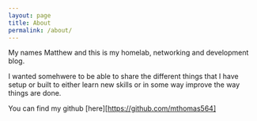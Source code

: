 ```yaml
---
layout: page
title: About
permalink: /about/
---
```


My names Matthew and this is my homelab, networking and development blog. 

I wanted somehwere to be able to share the different things that I have setup or built to either learn new skills or in some way improve the way things are done. 

You can find my github [here][https://github.com/mthomas564]